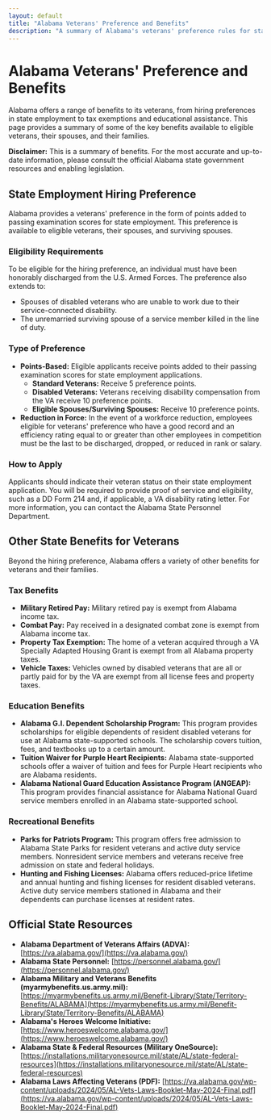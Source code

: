 ```yaml
---
layout: default
title: "Alabama Veterans' Preference and Benefits"
description: "A summary of Alabama's veterans' preference rules for state employment and other state-level benefits for veterans."
---
```


# Alabama Veterans' Preference and Benefits

Alabama offers a range of benefits to its veterans, from hiring preferences in state employment to tax exemptions and educational assistance. This page provides a summary of some of the key benefits available to eligible veterans, their spouses, and their families.

**Disclaimer:** This is a summary of benefits. For the most accurate and up-to-date information, please consult the official Alabama state government resources and enabling legislation.

## State Employment Hiring Preference

Alabama provides a veterans' preference in the form of points added to passing examination scores for state employment. This preference is available to eligible veterans, their spouses, and surviving spouses.

### Eligibility Requirements

To be eligible for the hiring preference, an individual must have been honorably discharged from the U.S. Armed Forces. The preference also extends to:

*   Spouses of disabled veterans who are unable to work due to their service-connected disability.
*   The unremarried surviving spouse of a service member killed in the line of duty.

### Type of Preference

*   **Points-Based:** Eligible applicants receive points added to their passing examination scores for state employment applications.
    *   **Standard Veterans:** Receive 5 preference points.
    *   **Disabled Veterans:** Veterans receiving disability compensation from the VA receive 10 preference points.
    *   **Eligible Spouses/Surviving Spouses:** Receive 10 preference points.
*   **Reduction in Force:** In the event of a workforce reduction, employees eligible for veterans' preference who have a good record and an efficiency rating equal to or greater than other employees in competition must be the last to be discharged, dropped, or reduced in rank or salary.

### How to Apply

Applicants should indicate their veteran status on their state employment application. You will be required to provide proof of service and eligibility, such as a DD Form 214 and, if applicable, a VA disability rating letter. For more information, you can contact the Alabama State Personnel Department.

## Other State Benefits for Veterans

Beyond the hiring preference, Alabama offers a variety of other benefits for veterans and their families.

### Tax Benefits

*   **Military Retired Pay:** Military retired pay is exempt from Alabama income tax.
*   **Combat Pay:** Pay received in a designated combat zone is exempt from Alabama income tax.
*   **Property Tax Exemption:** The home of a veteran acquired through a VA Specially Adapted Housing Grant is exempt from all Alabama property taxes.
*   **Vehicle Taxes:** Vehicles owned by disabled veterans that are all or partly paid for by the VA are exempt from all license fees and property taxes.

### Education Benefits

*   **Alabama G.I. Dependent Scholarship Program:** This program provides scholarships for eligible dependents of resident disabled veterans for use at Alabama state-supported schools. The scholarship covers tuition, fees, and textbooks up to a certain amount.
*   **Tuition Waiver for Purple Heart Recipients:** Alabama state-supported schools offer a waiver of tuition and fees for Purple Heart recipients who are Alabama residents.
*   **Alabama National Guard Education Assistance Program (ANGEAP):** This program provides financial assistance for Alabama National Guard service members enrolled in an Alabama state-supported school.

### Recreational Benefits

*   **Parks for Patriots Program:** This program offers free admission to Alabama State Parks for resident veterans and active duty service members. Nonresident service members and veterans receive free admission on state and federal holidays.
*   **Hunting and Fishing Licenses:** Alabama offers reduced-price lifetime and annual hunting and fishing licenses for resident disabled veterans. Active duty service members stationed in Alabama and their dependents can purchase licenses at resident rates.

## Official State Resources

*   **Alabama Department of Veterans Affairs (ADVA):** [https://va.alabama.gov/](https://va.alabama.gov/)
*   **Alabama State Personnel:** [https://personnel.alabama.gov/](https://personnel.alabama.gov/)
*   **Alabama Military and Veterans Benefits (myarmybenefits.us.army.mil):** [https://myarmybenefits.us.army.mil/Benefit-Library/State/Territory-Benefits/ALABAMA](https://myarmybenefits.us.army.mil/Benefit-Library/State/Territory-Benefits/ALABAMA)
*   **Alabama's Heroes Welcome Initiative:** [https://www.heroeswelcome.alabama.gov/](https://www.heroeswelcome.alabama.gov/)
*   **Alabama State & Federal Resources (Military OneSource):** [https://installations.militaryonesource.mil/state/AL/state-federal-resources](https://installations.militaryonesource.mil/state/AL/state-federal-resources)
*   **Alabama Laws Affecting Veterans (PDF):** [https://va.alabama.gov/wp-content/uploads/2024/05/AL-Vets-Laws-Booklet-May-2024-Final.pdf](https://va.alabama.gov/wp-content/uploads/2024/05/AL-Vets-Laws-Booklet-May-2024-Final.pdf)
